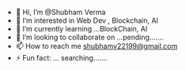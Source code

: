- 👋 Hi, I’m @Shubham Verma
- 👀 I’m interested in Web Dev , Blockchain, AI
- 🌱 I’m currently learning ...BlockChain, AI
- 💞️ I’m looking to collaborate on ...pending.......
- 📫 How to reach me shubhamv22199@gmail.com
- ⚡ Fun fact: ... searching.......

<!---
ShubhamQuadb/ShubhamQuadb is a ✨ special ✨ repository because its `README.md` (this file) appears on your GitHub profile.
You can click the Preview link to take a look at your changes.
--->
